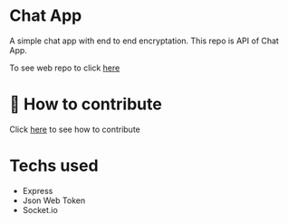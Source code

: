 # Chat App
A simple chat app with end to end encryptation. This repo is API of Chat App.

To see web repo to click [here](https://github.com/pedrinfx/chat-app-web)

# 🔗 How to contribute
Click [here](CONTRIBUTE.md) to see how to contribute

# Techs used
  * Express
  * Json Web Token
  * Socket.io